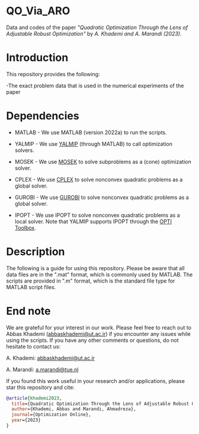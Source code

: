 # QO_Via_ARO
Data and codes of the paper _"Quadratic Optimization Through the Lens of Adjustable Robust Optimization"_ by _A. Khademi and A. Marandi (2023)_.
# Introduction
This repository provides the following:

-The exact problem data that is used in the numerical experiments of the paper

# Dependencies
- MATLAB - We use MATLAB (version  2022a) to run the scripts. 

- YALMIP - We use [YALMIP](https://yalmip.github.io/) (through MATLAB) to call optimization solvers. 

- MOSEK - We use [MOSEK](https://www.mosek.com/) to solve subproblems as a (cone) optimization solver. 

- CPLEX - We use [CPLEX](https://www.ibm.com/products/ilog-cplex-optimization-studio) to solve nonconvex quadratic problems as a global solver.

- GUROBI -  We use [GUROBI](https://www.gurobi.com/) to solve nonconvex quadratic problems as a global solver.

- IPOPT - We use IPOPT to solve nonconvex quadratic problems as a local solver. Note that YALMIP supports IPOPT through the [OPTI Toolbox](https://www.controlengineering.co.nz/Wikis/OPTI/pmwiki.php).


# Description
The following is a guide for using this repository. Please be aware that all data files are in the ".mat" format, which is commonly used by MATLAB. The scripts are provided in ".m" format, which is the standard file type for MATLAB script files.  



# End note
We are grateful for your interest in our work. Please feel free to reach out to Abbas Khademi (abbaskhademi@ut.ac.ir) if you encounter any issues while using the scripts. If you have any other comments or questions, do not hesitate to contact us:

A. Khademi: abbaskhademi@ut.ac.ir

A. Marandi: a.marandi@tue.nl

If you found this work useful in your research and/or applications, please star this repository and cite:

```bibtex
@article{khademi2023,
  title={Quadratic Optimization Through the Lens of Adjustable Robust Optimization},
  author={Khademi, Abbas and Marandi, Ahmadreza},
  journal={Optimization Online},
  year={2023}
}

